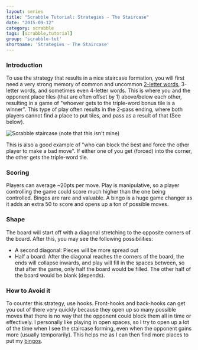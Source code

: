 ```yaml
---
layout: series
title: "Scrabble Tutorial: Strategies - The Staircase"
date: "2015-09-12"
category: scrabble
tags: [scrabble,tutorial]
group: 'scrabble-tut'
shortname: 'Strategies - The Staircase'
---
```


### Introduction

To use the strategy that results in a nice staircase formation, you will first need
a very strong memory of common and uncommon [2-letter words][tl], 3-letter
words, and sometimes even 4-letter words. This is where you and the opponent
place tiles (that are often offset by 1) above/below each other, resulting in a
game of "whoever gets to the triple-word bonus tile is a winner". This type of
play often results in the 2-pass ending, where both players cannot find a place
to put tiles, and pass as a result of that (See below).

![Scrabble staircase (note that this isn't mine)][sl]

This is also a good example of "who can block the best and force the other
player to make a bad move". If either one of you get (forced) into the corner,
the other gets the triple-word tile.


### Scoring

Players can average ~20pts per move. Play is manipulative, so a player
controlling the game could score much higher than the one being controlled.
Bingos are rare and valuable. A bingo is a huge game changer as it adds an extra
50 to score and opens up a ton of possible moves.


### Shape

The board will start off with a diagonal stretching to the opposite corners of
the board. After this, you may see the following possibilities:

- A second diagonal: Pieces will be more spread out
- Half a board: After the diagonal reaches the corners of the board, the ends
  will collapse inwards, and play will fill in the spaces between, so that after
  the game, only half the board would be filled. The other half of the board
  would be blank (depends).


### How to Avoid it

To counter this strategy, use hooks. Front-hooks and back-hooks can get you out
of there very quickly because they open up so many possible moves that there is
no way that the opponent could block them all in time or effectively. I
personally like playing in open spaces, so I try to open up a lot of the time
when I see the staircase forming, even when the opponent gains more (usually
temporarily). This helps me as I can then find more places to put my
[bingos][bingos].



[tl]: /scrabble/2015/08/13/scrabble-2-letter-words.html
[sl]: http://i1276.photobucket.com/albums/y478/1aandy/Screenshots/scrabble-ladder_zpse501d870.jpg
[bingos]: /scrabble/2015/08/20/scrabble-bingos.html

